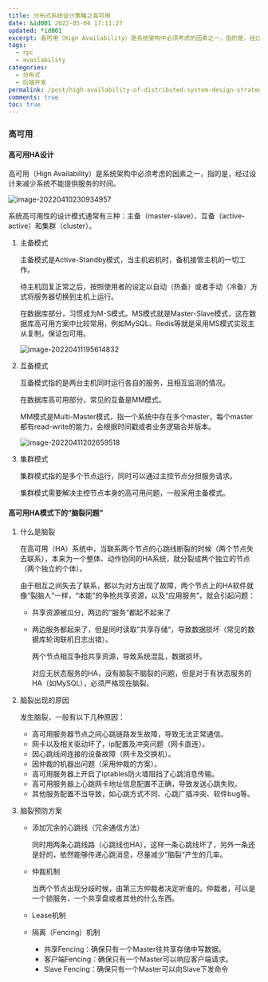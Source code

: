 ```yaml
---
title: 分布式系统设计策略之高可用
date: &id001 2022-05-04 17:11:27
updated: *id001
excerpt: 高可用（Hign Availability）是系统架构中必须考虑的因素之一，指的是，经过设计来减少系统不能提供服务的时间。
tags:
  - rpc
  - availability
categories:
  - 分布式
  - 后端开发
permalink: /post/high-availability-of-distributed-system-design-strategy.html
comments: true
toc: true
---
```

### 高可用

#### 高可用HA设计

高可用（Hign Availability）是系统架构中必须考虑的因素之一，指的是，经过设计来减少系统不能提供服务的时间。

![image-20220410230934957](https://img1.terwer.space/image-20220410230934957.png)

系统高可用性的设计模式通常有三种：主备（master-slave）、互备（active-active）和集群（cluster）。

1. 主备模式

   主备模式是Active-Standby模式，当主机宕机时，备机接管主机的一切工作。

   待主机回复正常之后，按照使用者的设定以自动（热备）或者手动（冷备）方式将服务器切换到主机上运行。

   在数据库部分，习惯成为M-S模式。MS模式就是Master-Slave模式，这在数据库高可用方案中比较常用，例如MySQL、Redis等就是采用MS模式实现主从复制，保证包可用。

   ![image-20220411195614832](https://img1.terwer.space/image-20220411195614832.png)

2. 互备模式

   互备模式指的是两台主机同时运行各自的服务，且相互监测的情况。

   在数据库高可用部分，常见的互备是MM模式。

   MM模式是Multi-Master模式，指一个系统中存在多个master，每个master都有read-write的能力，会根据时间戳或者业务逻辑合并版本。

   ![image-20220411202659518](https://img1.terwer.space/image-20220411202659518.png)

3. 集群模式 

   集群模式指的是多个节点运行，同时可以通过主控节点分担服务请求。

   集群模式需要解决主控节点本身的高可用问题，一般采用主备模式。

#### 高可用HA模式下的“脑裂问题”

1. 什么是脑裂

   在高可用（HA）系统中，当联系两个节点的心跳线断裂的时候（两个节点失去联系），本来为一个整体、动作协同的HA系统，就分裂成两个独立的节点（两个独立的个体）。

   由于相互之间失去了联系，都以为对方出现了故障，两个节点上的HA软件就像“裂脑人”一样，“本能”的争抢共享资源，以及“应用服务”，就会引起问题：

   - 共享资源被瓜分，两边的“服务“都起不起来了

   - 两边服务都起来了，但是同时读取”共享存储“，导致数据损坏（常见的数据库轮询联机日志出错）。

     两个节点相互争抢共享资源，导致系统混乱，数据损坏。

     对应无状态服务的HA，没有脑裂不脑裂的问题，但是对于有状态服务的HA（如MySQL），必须严格现在脑裂。

2. 脑裂出现的原因

   发生脑裂，一般有以下几种原因：

   - 高可用服务器节点之间心跳链路发生故障，导致无法正常通信。
   - 网卡以及相关驱动坏了，ip配置及冲突问题（网卡直连）。
   - 因心跳线间连接的设备故障（网卡及交换机）。
   - 因仲裁的机器出问题（采用仲裁的方案）。
   - 高可用服务器上开启了iptables防火墙阻挡了心跳消息传输。
   - 高可用服务器上心跳网卡地址信息配置不正确，导致发送心跳失败。
   - 其他服务配置不当导致，如心跳方式不同、心跳广插冲突、软件bug等。

3. 脑裂预防方案

   - 添加冗余的心跳线（冗余通信方法）

     同时用两条心跳线路（心跳线也HA），这样一条心跳线坏了，另外一条还是好的，依然能够传递心跳消息，尽量减少”脑裂“产生的几率。

   - 仲裁机制

     当两个节点出现分歧时候，由第三方仲裁者决定听谁的。仲裁者，可以是一个锁服务，一个共享盘或者其他的什么东西。

   - Lease机制

   - 隔离（Fencing）机制

     - 共享Fencing：确保只有一个Master往共享存储中写数据。
     - 客户端Fencing：确保只有一个Master可以响应客户端请求。
     - Slave Fencing：确保只有一个Master可以向Slave下发命令